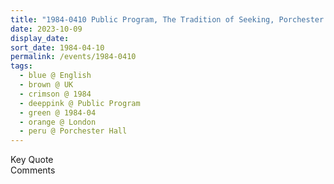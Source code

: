 ```yaml
---
title: "1984-0410 Public Program, The Tradition of Seeking, Porchester Hall, Porchester Road, London, W2, UK"
date: 2023-10-09
display_date: 
sort_date: 1984-04-10
permalink: /events/1984-0410
tags:
  - blue @ English
  - brown @ UK
  - crimson @ 1984
  - deeppink @ Public Program
  - green @ 1984-04
  - orange @ London
  - peru @ Porchester Hall
---
```


<wave-list>
  <list-title color="green" width="75">Key Quote</list-title>
  <list-item color="BlanchedAlmond"  width="200"></list-item>
  <list-item color="Lavender"></list-item>
  <list-item color="BlanchedAlmond"></list-item>
</wave-list>

<br>

<wave-list>
  <list-title color="green" width="75">Comments</list-title>
  <list-item color="BlanchedAlmond"  width="200"></list-item>
  <list-item color="Lavender"></list-item>
  <list-item color="BlanchedAlmond"></list-item>
</wave-list>